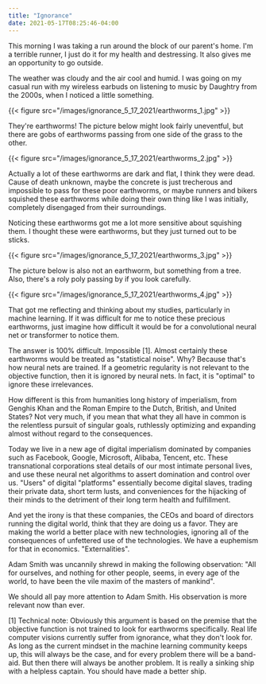 ```yaml
---
title: "Ignorance"
date: 2021-05-17T08:25:46-04:00
---
```


This morning I was taking a run around the block of our parent's home.  I'm a terrible runner, I just do it for my health and destressing.  It also gives me an opportunity to go outside.

The weather was cloudy and the air cool and humid.  I was going on my casual run with my wireless earbuds on listening to music by Daughtry from the 2000s, when I noticed a little something.

{{< figure src="/images/ignorance_5_17_2021/earthworms_1.jpg" >}}

They're earthworms!  The picture below might look fairly uneventful, but there are gobs of earthworms passing from one side of the grass to the other.

{{< figure src="/images/ignorance_5_17_2021/earthworms_2.jpg" >}}

Actually a lot of these earthworms are dark and flat, I think they were dead.  Cause of death unknown, maybe the concrete is just trecherous and impossible to pass for these poor earthworms, or maybe runners and bikers squished these earthworms while doing their own thing like I was initially, completely disengaged from their surroundings.

Noticing these earthworms got me a lot more sensitive about squishing them.  I thought these were earthworms, but they just turned out to be sticks.

{{< figure src="/images/ignorance_5_17_2021/earthworms_3.jpg" >}}

The picture below is also not an earthworm, but something from a tree.  Also, there's a roly poly passing by if you look carefully.

{{< figure src="/images/ignorance_5_17_2021/earthworms_4.jpg" >}}

That got me reflecting and thinking about my studies, particularly in machine learning.  If it was difficult for me to notice these precious earthworms, just imagine how difficult it would be for a convolutional neural net or transformer to notice them.

The answer is 100% difficult.  Impossible [1].  Almost certainly these earthworms would be treated as "statistical noise".  Why?  Because that's how neural nets are trained.  If a geometric regularity is not relevant to the objective function, then it is ignored by neural nets.  In fact, it is "optimal" to ignore these irrelevances.

How different is this from humanities long history of imperialism, from Genghis Khan and the Roman Empire to the Dutch, British, and United States?  Not very much, if you mean that what they all have in common is the relentless pursuit of singular goals, ruthlessly optimizing and expanding almost without regard to the consequences.

Today we live in a new age of digital imperialism dominated by companies such as Facebook, Google, Microsoft, Alibaba, Tencent, etc.  These transnational corporations steal details of our most intimate personal lives, and use these neural net algorithms to assert domination and control over us.  "Users" of digital "platforms" essentially become digital slaves, trading their private data, short term lusts, and conveniences for the hijacking of their minds to the detriment of their long term health and fulfillment.   
 
And yet the irony is that these companies, the CEOs and board of directors running the digital world, think that they are doing us a favor.  They are making the world a better place with new technologies, ignoring all of the consequences of unfettered use of the technologies.  We have a euphemism for that in economics.  "Externalities".

Adam Smith was uncannily shrewd in making the following observation:
"All for ourselves, and nothing for other people, seems, in every age of the world, to have been the vile maxim of the masters of mankind".

We should all pay more attention to Adam Smith.  His observation is more relevant now than ever.

[1] Technical note: Obviously this argument is based on the premise that the objective function is not trained to look for earthworms specifically.  Real life computer visions currently suffer from ignorance, what they don't look for.  As long as the current mindset in the machine learning community keeps up, this will always be the case, and for every problem there will be a band-aid.  But then there will always be another problem.  It is really a sinking ship with a helpless captain.  You should have made a better ship.
